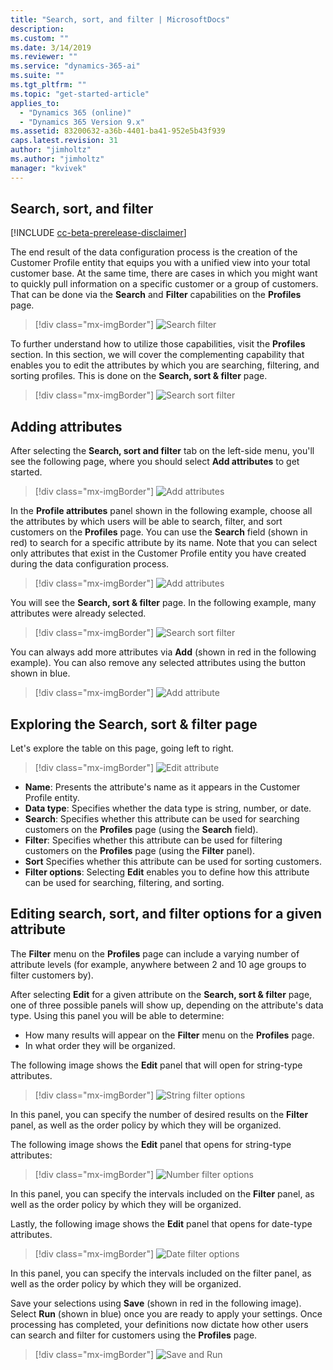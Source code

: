 ```yaml
---
title: "Search, sort, and filter | MicrosoftDocs"
description: 
ms.custom: ""
ms.date: 3/14/2019
ms.reviewer: ""
ms.service: "dynamics-365-ai"
ms.suite: ""
ms.tgt_pltfrm: ""
ms.topic: "get-started-article"
applies_to: 
  - "Dynamics 365 (online)"
  - "Dynamics 365 Version 9.x"
ms.assetid: 83200632-a36b-4401-ba41-952e5b43f939
caps.latest.revision: 31
author: "jimholtz"
ms.author: "jimholtz"
manager: "kvivek"
---
```


## Search, sort, and filter

[!INCLUDE [cc-beta-prerelease-disclaimer](../includes/cc-beta-prerelease-disclaimer.md)]

The end result of the data configuration process is the creation of the Customer Profile entity that equips you with a unified view into your total customer base. At the same time, there are cases in which you might want to quickly pull information on a specific customer or a group of customers. That can be done via the **Search** and **Filter** capabilities on the **Profiles** page.

> [!div class="mx-imgBorder"] 
> ![](media/search-filter.png "Search filter")

To further understand how to utilize those capabilities, visit the **Profiles** section. In this section, we will cover the complementing capability that enables you to edit the attributes by which you are searching, filtering, and sorting profiles. This is done on the **Search, sort & filter** page.

> [!div class="mx-imgBorder"] 
> ![](media/search-sort-filter.png "Search sort filter")

## Adding attributes

After selecting the **Search, sort and filter** tab on the left-side menu, you'll see the following page, where you should select **Add attributes** to get started.

> [!div class="mx-imgBorder"] 
> ![](media/add-attributes.png "Add attributes")

In the **Profile attributes** panel shown in the following example, choose all the attributes by which users will be able to search, filter, and sort customers on the **Profiles** page. You can use the **Search** field (shown in red) to search for a specific attribute by its name. Note that you can select only attributes that exist in the Customer Profile entity you have created during the data configuration process.

> [!div class="mx-imgBorder"] 
> ![](media/add-attributes2.png "Add attributes")

You will see the **Search, sort & filter** page. In the following example, many attributes were already selected.

> [!div class="mx-imgBorder"] 
> ![](media/search-sort-filter.png "Search sort filter")

You can always add more attributes via **Add** (shown in red in the following example). You can also remove any selected attributes using the button shown in blue.

> [!div class="mx-imgBorder"] 
> ![](media/search-sort-filter-add.png "Add attribute")

## Exploring the Search, sort & filter page

Let's explore the table on this page, going left to right.

> [!div class="mx-imgBorder"] 
> ![](media/search-sort-filter-edit.png "Edit attribute")

- **Name**: Presents the attribute's name as it appears in the Customer Profile entity.
- **Data type**: Specifies whether the data type is string, number, or date.
- **Search**: Specifies whether this attribute can be used for searching customers on the **Profiles** page (using the **Search** field).
- **Filter**: Specifies whether this attribute can be used for filtering customers on the **Profiles** page (using the **Filter** panel).
- **Sort** Specifies whether this attribute can be used for sorting customers.
- **Filter options**: Selecting **Edit** enables you to define how this attribute can be used for searching, filtering, and sorting.

## Editing search, sort, and filter options for a given attribute

The **Filter** menu on the **Profiles** page can include a varying number of attribute levels (for example, anywhere between 2 and 10 age groups to filter customers by). 

After selecting **Edit** for a given attribute on the **Search, sort & filter** page, one of three possible panels will show up, depending on the attribute's data type. Using this panel you will be able to determine:

- How many results will appear on the **Filter** menu on the **Profiles** page. 
- In what order they will be organized.

The following image shows the **Edit** panel that will open for string-type attributes.

> [!div class="mx-imgBorder"] 
> ![](media/string-filter-options.png "String filter options")

In this panel, you can specify the number of desired results on the **Filter** panel, as well as the order policy by which they will be organized. 

The following image shows the **Edit** panel that opens for string-type attributes:

> [!div class="mx-imgBorder"] 
> ![](media/number-filter-options.png "Number filter options")

In this panel, you can specify the intervals included on the **Filter** panel, as well as the order policy by which they will be organized.

Lastly, the following image shows the **Edit** panel that opens for date-type attributes.

> [!div class="mx-imgBorder"] 
> ![](media/date-filter-options.png "Date filter options")

In this panel, you can specify the intervals included on the filter panel, as well as the order policy by which they will be organized.

Save your selections using **Save** (shown in red in the following image). Select **Run** (shown in blue) once you are ready to apply your settings. Once processing has completed, your definitions now dictate how other users can search and filter for customers using the **Profiles** page.

> [!div class="mx-imgBorder"] 
> ![](media/search-sort-filter-save-run.png "Save and Run")

